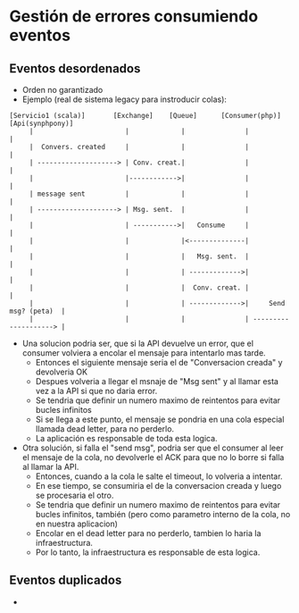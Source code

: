 # Gestión de errores consumiendo eventos

## Eventos desordenados

* Orden no garantizado
* Ejemplo (real de sistema legacy para instroducir colas):

```
[Servicio1 (scala)]       [Exchange]    [Queue]      [Consumer(php)]        [Api(synphpony)]
     |                       |             |               |                       |
     |  Convers. created     |             |               |                       |
     | --------------------> | Conv. creat.|               |                       |
     |                       |------------>|               |                       |
     | message sent          |             |               |                       |
     | --------------------> | Msg. sent.  |               |                       |
     |                       | ----------->|   Consume     |                       |
     |                       |             |<--------------|                       |
     |                       |             |   Msg. sent.  |                       |
     |                       |             | ------------->|                       |
     |                       |             |  Conv. creat. |                       |
     |                       |             | ------------->|     Send msg? (peta)  |
     |                       |             |               | --------------------> |
```

* Una solucion podria ser, que si la API devuelve un error, que el consumer volviera a encolar el mensaje para intentarlo mas tarde.
   * Entonces el siguiente mensaje seria el de "Conversacion creada" y devolveria OK
   * Despues volveria a llegar el msnaje de "Msg sent" y al llamar esta vez a la API si que no daria error.
   * Se tendria que definir un numero maximo de reintentos para evitar bucles infinitos
   * Si se llega a este punto, el mensaje se pondria en una cola especial llamada dead letter, para no perderlo.
   * La aplicación es responsable de toda esta logica.
* Otra solución, si falla el "send msg", podria ser que el consumer al leer el mensaje de la cola, no devolverle el ACK para que no lo borre si falla al llamar la API.
  * Entonces, cuando a la cola le salte el timeout, lo volveria a intentar.
  * En ese tiempo, se consumiria el de la conversacion creada y luego se procesaria el otro.
  * Se tendria que definir un numero maximo de reintentos para evitar bucles infinitos, también (pero como parametro interno de la cola, no en nuestra aplicacion)
  * Encolar en el dead letter para no perderlo, tambien lo haria la infraestructura.
  * Por lo tanto, la infraestructura es responsable de esta logica.
  
## Eventos duplicados

* 
